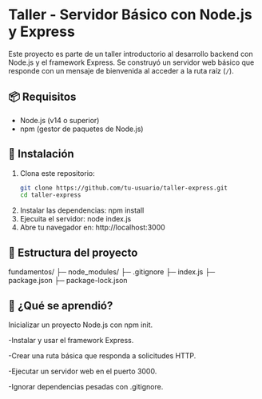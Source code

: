 # Taller - Servidor Básico con Node.js y Express

Este proyecto es parte de un taller introductorio al desarrollo backend con Node.js y el framework Express. Se construyó un servidor web básico que responde con un mensaje de bienvenida al acceder a la ruta raíz (`/`).

## 📦 Requisitos

- Node.js (v14 o superior)
- npm (gestor de paquetes de Node.js)

## 🚀 Instalación

1. Clona este repositorio:
   ```bash
   git clone https://github.com/tu-usuario/taller-express.git
   cd taller-express
2. Instalar las dependencias:
   npm install
3. Ejecuita el servidor:
   node index.js
4. Abre tu navegador en:
    http://localhost:3000
## 📁 Estructura del proyecto
fundamentos/
├─ node_modules/
├─ .gitignore
├─ index.js
├─ package.json
├─ package-lock.json

## 🧠 ¿Qué se aprendió?
  Inicializar un proyecto Node.js con npm init.

  -Instalar y usar el framework Express.

  -Crear una ruta básica que responda a solicitudes HTTP.

  -Ejecutar un servidor web en el puerto 3000.

  -Ignorar dependencias pesadas con .gitignore.
